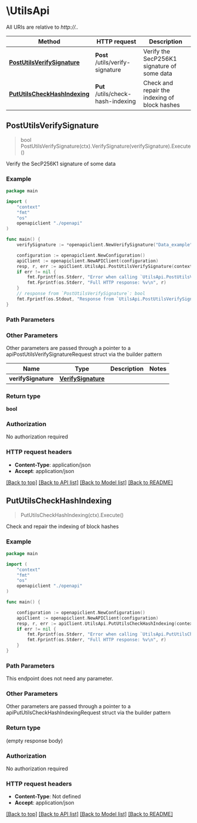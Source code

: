# \UtilsApi

All URIs are relative to *http://..*

Method | HTTP request | Description
------------- | ------------- | -------------
[**PostUtilsVerifySignature**](UtilsApi.md#PostUtilsVerifySignature) | **Post** /utils/verify-signature | Verify the SecP256K1 signature of some data
[**PutUtilsCheckHashIndexing**](UtilsApi.md#PutUtilsCheckHashIndexing) | **Put** /utils/check-hash-indexing | Check and repair the indexing of block hashes



## PostUtilsVerifySignature

> bool PostUtilsVerifySignature(ctx).VerifySignature(verifySignature).Execute()

Verify the SecP256K1 signature of some data

### Example

```go
package main

import (
    "context"
    "fmt"
    "os"
    openapiclient "./openapi"
)

func main() {
    verifySignature := *openapiclient.NewVerifySignature("Data_example", "Signature_example", "PublicKey_example") // VerifySignature | 

    configuration := openapiclient.NewConfiguration()
    apiClient := openapiclient.NewAPIClient(configuration)
    resp, r, err := apiClient.UtilsApi.PostUtilsVerifySignature(context.Background()).VerifySignature(verifySignature).Execute()
    if err != nil {
        fmt.Fprintf(os.Stderr, "Error when calling `UtilsApi.PostUtilsVerifySignature``: %v\n", err)
        fmt.Fprintf(os.Stderr, "Full HTTP response: %v\n", r)
    }
    // response from `PostUtilsVerifySignature`: bool
    fmt.Fprintf(os.Stdout, "Response from `UtilsApi.PostUtilsVerifySignature`: %v\n", resp)
}
```

### Path Parameters



### Other Parameters

Other parameters are passed through a pointer to a apiPostUtilsVerifySignatureRequest struct via the builder pattern


Name | Type | Description  | Notes
------------- | ------------- | ------------- | -------------
 **verifySignature** | [**VerifySignature**](VerifySignature.md) |  | 

### Return type

**bool**

### Authorization

No authorization required

### HTTP request headers

- **Content-Type**: application/json
- **Accept**: application/json

[[Back to top]](#) [[Back to API list]](../README.md#documentation-for-api-endpoints)
[[Back to Model list]](../README.md#documentation-for-models)
[[Back to README]](../README.md)


## PutUtilsCheckHashIndexing

> PutUtilsCheckHashIndexing(ctx).Execute()

Check and repair the indexing of block hashes

### Example

```go
package main

import (
    "context"
    "fmt"
    "os"
    openapiclient "./openapi"
)

func main() {

    configuration := openapiclient.NewConfiguration()
    apiClient := openapiclient.NewAPIClient(configuration)
    resp, r, err := apiClient.UtilsApi.PutUtilsCheckHashIndexing(context.Background()).Execute()
    if err != nil {
        fmt.Fprintf(os.Stderr, "Error when calling `UtilsApi.PutUtilsCheckHashIndexing``: %v\n", err)
        fmt.Fprintf(os.Stderr, "Full HTTP response: %v\n", r)
    }
}
```

### Path Parameters

This endpoint does not need any parameter.

### Other Parameters

Other parameters are passed through a pointer to a apiPutUtilsCheckHashIndexingRequest struct via the builder pattern


### Return type

 (empty response body)

### Authorization

No authorization required

### HTTP request headers

- **Content-Type**: Not defined
- **Accept**: application/json

[[Back to top]](#) [[Back to API list]](../README.md#documentation-for-api-endpoints)
[[Back to Model list]](../README.md#documentation-for-models)
[[Back to README]](../README.md)

